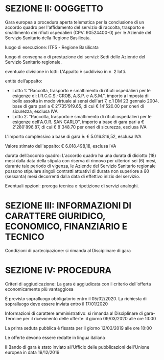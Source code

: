 # SEZIONE II: OOGGETTO
Gara europea a procedura aperta telematica per la conclusione di un accordo quadro per l'affidamento del servizio di raccolta, trasporto e smaltimento dei rifiuti ospedalieri (CPV: 90524400-0) per le Aziende del Servizio Sanitario della Regione Basilicata.

luogo di esecuzione: ITF5 - Regione Basilicata
 
luogo di consegna o di prestazione dei servizi: Sedi delle Aziende del Servizio Sanitario regionale.
 
eventuale divisione in lotti: L'Appalto è suddiviso in n. 2 lotti.
 
entità dell’appalto:
- Lotto 1: "Raccolta, trasporto e smaltimento di rifiuti ospedalieri per le esigenze di: I.R.C.C.S.-CROB, A.S.P. e A.S.M.", importo a Imposta di bollo assolta in modo virtuale ai sensi dell'art 7, c.1 DM 23 gennaio 2004. base di gara pari a € 2'735'919.65, di cui € 14'520.00 per oneri di sicurezza, esclusa IVA
- Lotto 2: "Raccolta, trasporto e smaltimento di rifiuti ospedalieri per le esigenze dell'A.O.R. SAN CARLO", importo a base di gara pari a € 2'280'896.87, di cui € 8'348.70 per oneri di sicurezza, esclusa IVA

L'importo complessivo a base di gara è: € 5.016.816,52, esclusa IVA

Valore stimato dell'appalto: € 6.018.498,18, esclusa IVA

durata dell’accordo quadro: L’accordo quadro ha una durata di diciotto (18) mesi dalla data della stipula con riserva di rinnovo per ulteriori sei (6) mesi, durante tale periodo di vigenza, le Aziende del Servizio Sanitario regionale possono stipulare singoli contratti attuativi di durata non superiore a 60 (sessanta) mesi decorrenti dalla data di effettivo inizio del servizio.
 
Eventuali opzioni: proroga tecnica e ripetizione di servizi analoghi.

# SEZIONE III: INFORMAZIONI DI CARATTERE GIURIDICO, ECONOMICO, FINANZIARIO E TECNICO
Condizioni di partecipazione: si rimanda al Disciplinare di gara

# SEZIONE IV: PROCEDURA
Criteri di aggiudicazione: La gara è aggiudicata con il criterio dell'offerta economicamente più vantaggiosa

È previsto sopralluogo obbligatorio entro il 05/02/2020. La richiesta di sopralluogo deve essere inviata entro il 17/01/2020

Informazioni di carattere amministrativo: si rimanda al Disciplinare di gara-Termine per il ricevimento delle offerte: il giorno 09/03/2020 alle ore 13:00

La prima seduta pubblica è fissata per il giorno 12/03/2019 alle ore 10:00

Le offerte devono essere redatte in lingua italiana

Il Bando di gara è stato inviato all'Ufficio delle pubblicazioni dell'Unione europea in data 19/12/2019